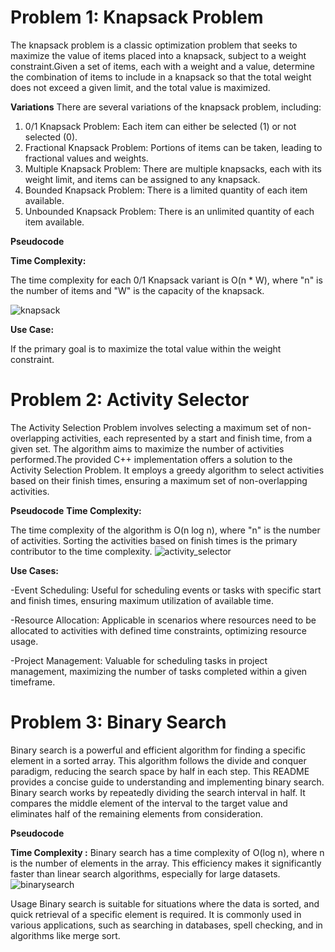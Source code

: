 # Problem 1: Knapsack Problem

The knapsack problem is a classic optimization problem that seeks to maximize the value of items placed into a knapsack, subject to a weight constraint.Given a set of items, each with a weight and a value, determine the combination of items to include in a knapsack so that the total weight does not exceed a given limit, and the total value is maximized.

**Variations**
There are several variations of the knapsack problem, including:

1. 0/1 Knapsack Problem: Each item can either be selected (1) or not selected (0).
2. Fractional Knapsack Problem: Portions of items can be taken, leading to fractional values and weights.
3. Multiple Knapsack Problem: There are multiple knapsacks, each with its weight limit, and items can be assigned to any knapsack.
4. Bounded Knapsack Problem: There is a limited quantity of each item available.
5. Unbounded Knapsack Problem: There is an unlimited quantity of each item available.

**Pseudocode**


**Time Complexity:**

The time complexity for each 0/1 Knapsack variant is O(n * W), where "n" is the number of items and "W" is the capacity of the knapsack.

![knapsack](https://github.com/chitwan6804/AnalysisAndDesign/assets/128251060/169ed5dc-ac84-4866-b104-d9e92e1b864d)

**Use Case:**

If the primary goal is to maximize the total value within the weight constraint.

# Problem 2: Activity Selector

The Activity Selection Problem involves selecting a maximum set of non-overlapping activities, each represented by a start and finish time, from a given set. The algorithm aims to maximize the number of activities performed.The provided C++ implementation offers a solution to the Activity Selection Problem. It employs a greedy algorithm to select activities based on their finish times, ensuring a maximum set of non-overlapping activities.


**Pseudocode**
**Time Complexity:**

The time complexity of the algorithm is O(n log n), where "n" is the number of activities. Sorting the activities based on finish times is the primary contributor to the time complexity.
![activity_selector](https://github.com/chitwan6804/AnalysisAndDesign/assets/128251060/ee5c9a59-4a85-4603-ac17-32df39d68a46)


**Use Cases:**

-Event Scheduling: Useful for scheduling events or tasks with specific start and finish times, ensuring maximum utilization of available time.

-Resource Allocation: Applicable in scenarios where resources need to be allocated to activities with defined time constraints, optimizing resource usage.

-Project Management: Valuable for scheduling tasks in project management, maximizing the number of tasks completed within a given timeframe.

# Problem 3: Binary Search
Binary search is a powerful and efficient algorithm for finding a specific element in a sorted array. This algorithm follows the divide and conquer paradigm, reducing the search space by half in each step. This README provides a concise guide to understanding and implementing binary search. Binary search works by repeatedly dividing the search interval in half. It compares the middle element of the interval to the target value and eliminates half of the remaining elements from consideration.

**Pseudocode**

**Time Complexity :** 
Binary search has a time complexity of O(log n), where n is the number of elements in the array. This efficiency makes it significantly faster than linear search algorithms, especially for large datasets.
![binarysearch](https://github.com/chitwan6804/AnalysisAndDesign/assets/128251060/34da9b1b-71ad-441e-a2cb-774c0889815d)


Usage Binary search is suitable for situations where the data is sorted, and quick retrieval of a specific element is required. It is commonly used in various applications, such as searching in databases, spell checking, and in algorithms like merge sort.
